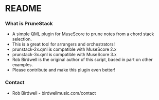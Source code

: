 # README #

### What is PruneStack ###

* A simple QML plugin for MuseScore to prune notes from a chord stack selection.
* This is a great tool for arrangers and orchestrators!
* prunstack-2x.qml is compatible with MuseScore 2.x
* prunstack-3x.qml is compatible with MuseScore 3.x
* Rob Birdwell is the original author of this script, based in part on other examples.
* Please contribute and make this plugin even better!

### Contact ###

* Rob Birdwell - birdwellmusic.com/contact